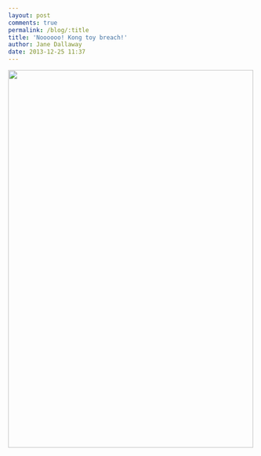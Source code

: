 ```yaml
---
layout: post
comments: true
permalink: /blog/:title
title: 'Noooooo! Kong toy breach!'
author: Jane Dallaway
date: 2013-12-25 11:37
---
```


<div><a href="http://static.skitters.dallaway.com/GEtp_photo.JPG"><img src="http://static.skitters.dallaway.com/GEtp_thumb_photo.JPG" width="500" height="770"/></a></div>



 
      
